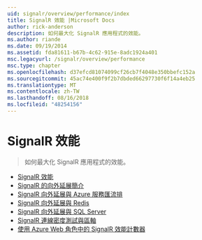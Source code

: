 ```yaml
---
uid: signalr/overview/performance/index
title: SignalR 效能 |Microsoft Docs
author: rick-anderson
description: 如何最大化 SignalR 應用程式的效能。
ms.author: riande
ms.date: 09/19/2014
ms.assetid: fda81611-b67b-4c62-915e-8adc1924a401
msc.legacyurl: /signalr/overview/performance
msc.type: chapter
ms.openlocfilehash: d37efcd81074099cf26cb7f4048e350bbefc152a
ms.sourcegitcommit: 45ac74e400f9f2b7dbded66297730f6f14a4eb25
ms.translationtype: MT
ms.contentlocale: zh-TW
ms.lasthandoff: 08/16/2018
ms.locfileid: "48254156"
---
```

<a name="signalr-performance"></a>SignalR 效能
====================
> 如何最大化 SignalR 應用程式的效能。


- [SignalR 效能](signalr-performance.md)
- [SignalR 的向外延展簡介](scaleout-in-signalr.md)
- [SignalR 向外延展與 Azure 服務匯流排](scaleout-with-windows-azure-service-bus.md)
- [SignalR 向外延展與 Redis](scaleout-with-redis.md)
- [SignalR 向外延展與 SQL Server](scaleout-with-sql-server.md)
- [SignalR 連線密度測試與區軸](signalr-connection-density-testing-with-crank.md)
- [使用 Azure Web 角色中的 SignalR 效能計數器](using-signalr-performance-counters-in-an-azure-web-role.md)
